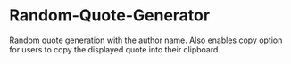 # Random-Quote-Generator
Random quote generation with the author name. Also enables copy option for users to copy the displayed quote into their clipboard. 
